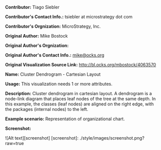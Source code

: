 **Contributor:** Tiago Siebler

**Contributor's Contact Info.:** tsiebler at microstrategy dot com

**Contributor's Orgnization:** MicroStrategy, Inc.

**Original Author:** Mike Bostock

**Original Author's Orgnization:** 

**Original Author's Contact Info.:** mike@ocks.org

**Original Visualization Source Link:** http://bl.ocks.org/mbostock/4063570

**Name:** Cluster Dendrogram - Cartesian Layout

**Usage:** This visualization needs 1 or more attributes.

**Description:** Cluster dendrogram in cartesian layout. A dendrogram is a node-link diagram that places leaf nodes of the tree at the same depth. In this example, the classes (leaf nodes) are aligned on the right edge, with the packages (internal nodes) to the left. 

**Example scenario:** Representation of organizational chart.

**Screenshot:**

![Alt text][screenshot]
[screenshot]: ./style/images/screenshot.png?raw=true
